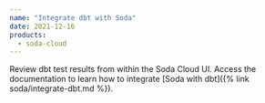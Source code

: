 ```yaml
---
name: "Integrate dbt with Soda"
date: 2021-12-16
products:
  - soda-cloud
---
```


Review dbt test results from within the Soda Cloud UI. Access the documentation to learn how to integrate [Soda with dbt]({% link soda/integrate-dbt.md %}).


